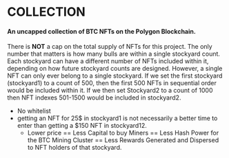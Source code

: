 # COLLECTION

#### **An uncapped collection of BTC NFTs on the Polygon Blockchain.**&#x20;

There is **NOT** a cap on the total supply of NFTs for this project. The only number that matters is how many bulls are within a single stockyard count. Each stockyard can have a different number of NFTs included within it, depending on how future stockyard counts are designed. However, a single NFT can only ever belong to a single stockyard. If we set the first stockyard (stockyard1) to a count of 500, then the first 500 NFTs in sequential order would be included within it. If we then set Stockyard2 to a count of 1000 then NFT indexes 501-1500 would be included in stockyard2. &#x20;

* No whitelist&#x20;
* getting an NFT for 25$ in stockyard1 is not necessarily a better time to enter than getting a $150 NFT in stockyard12.&#x20;
  * Lower price == Less Capital to buy Miners == Less Hash Power for the BTC Mining Cluster == Less Rewards Generated and Dispersed to NFT holders of that stockyard. &#x20;
